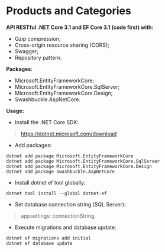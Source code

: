 # Products and Categories

**API RESTful .NET Core 3.1 and EF Core 3.1 (code first) with:**
- Gzip compression;
- Cross-origin resource sharing (CORS);
- Swagger;
- Repository pattern.

**Packages:**
- Microsoft.EntityFrameworkCore;
- Microsoft.EntityFrameworkCore.SqlServer;
- Microsoft.EntityFrameworkCore.Design;
- Swashbuckle.AspNetCore.

**Usage:**
- Install the .NET Core SDK:
> https://dotnet.microsoft.com/download
- Add packages:
```
dotnet add package Microsoft.EntityFrameworkCore
dotnet add package Microsoft.EntityFrameworkCore.SqlServer
dotnet add package Microsoft.EntityFrameworkCore.Design
dotnet add package Swashbuckle.AspNetCore
```
- Install dotnet ef tool globally:
```
dotnet tool install --global dotnet-ef
```
- Set database connection string (SQL Server): 
> appsettings: connectionString.
- Execute migrations and database update:
```
dotnet ef migrations add initial
dotnet ef database update
```
